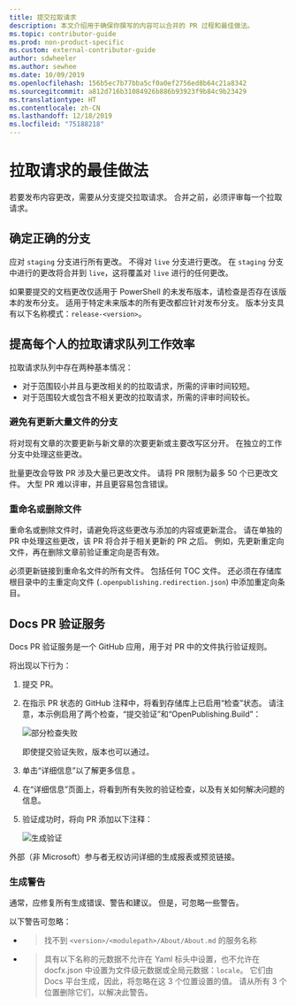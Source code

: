 ```yaml
---
title: 提交拉取请求
description: 本文介绍用于确保你撰写的内容可以合并的 PR 过程和最佳做法。
ms.topic: contributor-guide
ms.prod: non-product-specific
ms.custom: external-contributor-guide
author: sdwheeler
ms.author: sewhee
ms.date: 10/09/2019
ms.openlocfilehash: 156b5ec7b77bba5cf0a0ef2756ed8b64c21a8342
ms.sourcegitcommit: a812d716b31084926b886b93923f9b84c9b23429
ms.translationtype: HT
ms.contentlocale: zh-CN
ms.lasthandoff: 12/18/2019
ms.locfileid: "75188218"
---
```

# <a name="best-practices-for-pull-requests"></a>拉取请求的最佳做法

若要发布内容更改，需要从分支提交拉取请求。 合并之前，必须评审每一个拉取请求。

## <a name="target-the-correct-branch"></a>确定正确的分支

应对 `staging` 分支进行所有更改。 不得对 `live` 分支进行更改。 在 `staging` 分支中进行的更改将合并到 `live`，这将覆盖对 `live` 进行的任何更改。

如果要提交的文档更改仅适用于 PowerShell 的未发布版本，请检查是否存在该版本的发布分支。 适用于特定未来版本的所有更改都应针对发布分支。 版本分支具有以下名称模式：`release-<version>`。

## <a name="make-the-pull-request-queue-work-better-for-everyone"></a>提高每个人的拉取请求队列工作效率

拉取请求队列中存在两种基本情况：

- 对于范围较小并且与更改相关的的拉取请求，所需的评审时间较短。
- 对于范围较大或包含不相关更改的拉取请求，所需的评审时间较长。

### <a name="avoid-branches-that-update-large-numbers-of-files"></a>避免有更新大量文件的分支

将对现有文章的次要更新与新文章的次要更新或主要改写区分开。 在独立的工作分支中处理这些更改。

批量更改会导致 PR 涉及大量已更改文件。 请将 PR 限制为最多 50 个已更改文件。 大型 PR 难以评审，并且更容易包含错误。

### <a name="renaming-or-deleting-files"></a>重命名或删除文件

重命名或删除文件时，请避免将这些更改与添加的内容或更新混合。
请在单独的 PR 中处理这些更改，该 PR 将合并于相关更新的 PR 之后。 例如，先更新重定向文件，再在删除文章前验证重定向是否有效。

必须更新链接到重命名文件的所有文件。 包括任何 TOC 文件。 还必须在存储库根目录中的主重定向文件 (`.openpublishing.redirection.json`) 中添加重定向条目。

## <a name="docs-pr-validation-service"></a>Docs PR 验证服务

Docs PR 验证服务是一个 GitHub 应用，用于对 PR 中的文件执行验证规则。

将出现以下行为：

1. 提交 PR。
1. 在指示 PR 状态的 GitHub 注释中，将看到存储库上已启用“检查”状态。 请注意，本示例启用了两个检查，“提交验证”和“OpenPublishing.Build”：

   ![部分检查失败](media/powershell-pull-requests/validation-failed.png)

   即使提交验证失败，版本也可以通过。

1. 单击“详细信息”以了解更多信息  。
1. 在“详细信息”页面上，将看到所有失败的验证检查，以及有关如何解决问题的信息。
1. 验证成功时，将向 PR 添加以下注释：

   ![生成验证](media/powershell-pull-requests/build-validation.png)

外部（非 Microsoft）参与者无权访问详细的生成报表或预览链接。

### <a name="build-warnings"></a>生成警告

通常，应修复所有生成错误、警告和建议。 但是，可忽略一些警告。

以下警告可忽略：

- > 找不到 `<version>/<modulepath>/About/About.md` 的服务名称

- > 具有以下名称的元数据不允许在 Yaml 标头中设置，也不允许在 docfx.json 中设置为文件级元数据或全局元数据：`locale`。 它们由 Docs 平台生成，因此，将忽略在这 3 个位置设置的值。 请从所有 3 个位置删除它们，以解决此警告。
